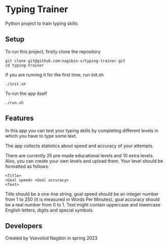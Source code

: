 # Typing Trainer
Python project to train typing skills
## Setup
To run this project, firstly clone the repository
```commandline
git clone git@github.com:nagibin-v/typing-trainer.git
cd typing-trainer
```
If you are running it for the first time, run init.sh
```commandline
./init.sh
```
To run the app itself
```commandline
./run.sh
```
## Features
In this app you can test your typing skills by completing different levels in which you have to type some text.

The app collects statistics about speed and accuracy of your attempts.

There are currently 25 pre-made educational levels and 10 extra levels. Also, you can create your own levels and upload them. Your level should be formatted as follows:
```text
<Title>
<Goal speed> <Goal accuracy>
<Text>
```
Title should be a one-line string, goal speed should be an integer number from 1 to 250 (it is measured in Words Per Minutes), goal accuracy should be a real number from 0 to 1. Text might contain uppercase and lowercase English letters, digits and special symbols. 

## Developers
Created by Vsevolod Nagibin in spring 2023